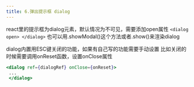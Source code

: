 ```yaml
---
title: 6.弹出提示框 dialog
---
```


react里的提示框为dialog元素，默认情况为不可见，需要添加open属性
`<dialog open> </dialog>`
也可以用.showModal()这个方法或者.show()来渲染dialog


dialog内置用ESC键关闭的功能，如果有自己写的功能需要手动设置
比如关闭的时候需要调用onReset函数，设置onClose属性
```jsx
<dialog ref={dialogRef} onClose={onReset}>
 ...
 </dialog>
```
